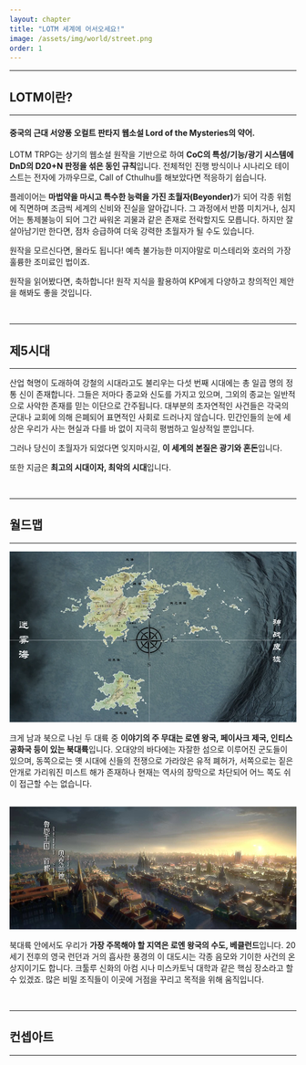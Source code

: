 ```yaml
---
layout: chapter
title: "LOTM 세계에 어서오세요!"
image: /assets/img/world/street.png
order: 1
---
```

<hr><h2>LOTM이란?</h2><hr>
<h4>중국의 근대 서양풍 오컬트 판타지 웹소설 Lord of the Mysteries의 약어.</h4>
<p>LOTM TRPG는 상기의 웹소설 원작을 기반으로 하여 <b>CoC의 특성/기능/광기 시스템에 DnD의 D20+N 판정을 섞은 동인 규칙</b>입니다. 전체적인 진행 방식이나 시나리오 테이스트는 전자에 가까우므로, Call of Cthulhu를 해보았다면 적응하기 쉽습니다.</p>
<p>플레이어는 <b>마법약을 마시고 특수한 능력을 가진 초월자(Beyonder)</b>가 되어 각종 위험에 직면하며 조금씩 세계의 신비와 진실을 알아갑니다. 그 과정에서 반쯤 미치거나, 심지어는 통제불능이 되어 그간 싸워온 괴물과 같은 존재로 전락할지도 모릅니다. 하지만 잘 살아남기만 한다면, 점차 승급하여 더욱 강력한 초월자가 될 수도 있습니다.</p>
<p>원작을 모르신다면, 몰라도 됩니다! 예측 불가능한 미지야말로 미스테리와 호러의 가장 훌륭한 조미료인 법이죠.</p>
<p>원작을 읽어봤다면, 축하합니다! 원작 지식을 활용하여 KP에게 다양하고 창의적인 제안을 해봐도 좋을 것입니다.</p>
<br>
<hr><h2>제5시대</h2><hr>
<p>산업 혁명이 도래하여 강철의 시대라고도 불리우는 다섯 번째 시대에는 총 일곱 명의 정통 신이 존재합니다. 그들은 저마다 종교와 신도를 가지고 있으며, 그외의 종교는 일반적으로 사악한 존재를 믿는 이단으로 간주됩니다. 대부분의 초자연적인 사건들은 각국의 군대나 교회에 의해 은폐되어 표면적인 사회로 드러나지 않습니다. 민간인들의 눈에 세상은 우리가 사는 현실과 다를 바 없이 지극히 평범하고 일상적일 뿐입니다.
<p>그러나 당신이 초월자가 되었다면 잊지마시길, <b>이 세계의 본질은 광기와 혼돈</b>입니다.</p>
<p>또한 지금은 <b>최고의 시대이자, 최악의 시대</b>입니다.</p>
<br>
<hr><h2>월드맵</h2><hr>
<img src="https://raw.githubusercontent.com/izpew/lotm/main/assets/img/world/worldmap.webp">
<p>크게 남과 북으로 나뉜 두 대륙 중 <b>이야기의 주 무대는 로엔 왕국, 페이사크 제국, 인티스 공화국 등이 있는 북대륙</b>입니다. 오대양의 바다에는 자잘한 섬으로 이루어진 군도들이 있으며, 동쪽으로는 옛 시대에 신들의 전쟁으로 가라앉은 유적 폐허가, 서쪽으로는 짙은 안개로 가리워진 미스트 해가 존재하나 현재는 역사의 장막으로 차단되어 어느 쪽도 쉬이 접근할 수는 없습니다.</p>
<br>
<img src="https://raw.githubusercontent.com/izpew/lotm/main/assets/img/world/backlund01.png">
<p>북대륙 안에서도 우리가 <b>가장 주목해야 할 지역은 로엔 왕국의 수도, 베클런드</b>입니다. 20세기 전후의 영국 런던과 거의 흡사한 풍경의 이 대도시는 각종 음모와 기이한 사건의 온상지이기도 합니다. 크툴루 신화의 아컴 시나 미스카토닉 대학과 같은 핵심 장소라고 할 수 있겠죠. 많은 비밀 조직들이 이곳에 거점을 꾸리고 목적을 위해 움직입니다.</p>
<br>
<hr><h2>컨셉아트</h2><hr>
